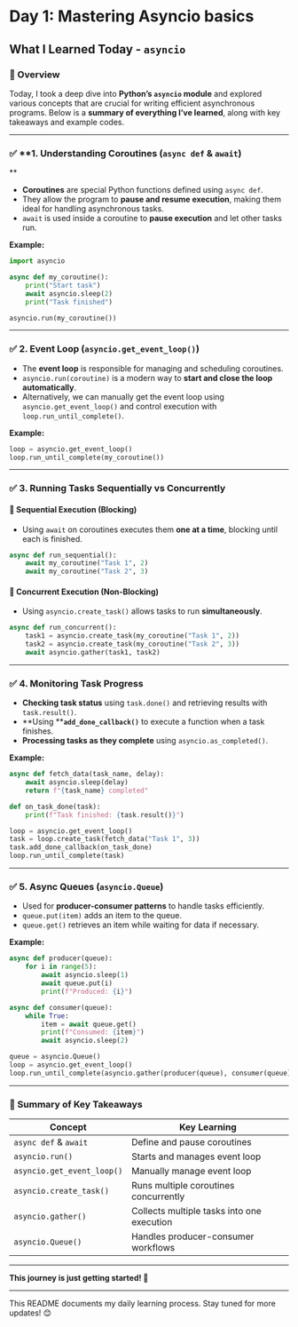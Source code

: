 # Day 1: Mastering Asyncio basics

## What I Learned Today - `asyncio`

### 🌟 Overview

Today, I took a deep dive into **Python’s ********`asyncio`******** module** and explored various concepts that are crucial for writing efficient asynchronous programs. Below is a **summary of everything I’ve learned**, along with key takeaways and example codes.

---

### ✅ \*\*1. Understanding Coroutines (`async def` & `await`)

\*\*

- **Coroutines** are special Python functions defined using `async def`.
- They allow the program to **pause and resume execution**, making them ideal for handling asynchronous tasks.
- `await` is used inside a coroutine to **pause execution** and let other tasks run.

**Example:**

```python
import asyncio

async def my_coroutine():
    print("Start task")
    await asyncio.sleep(2)
    print("Task finished")

asyncio.run(my_coroutine())
```

---

### ✅ **2. Event Loop (********`asyncio.get_event_loop()`********)**

- The **event loop** is responsible for managing and scheduling coroutines.
- `asyncio.run(coroutine)` is a modern way to **start and close the loop automatically**.
- Alternatively, we can manually get the event loop using `asyncio.get_event_loop()` and control execution with `loop.run_until_complete()`.

**Example:**

```python
loop = asyncio.get_event_loop()
loop.run_until_complete(my_coroutine())
```

---

### ✅ **3. Running Tasks Sequentially vs Concurrently**

#### 🔹 **Sequential Execution (Blocking)**

- Using `await` on coroutines executes them **one at a time**, blocking until each is finished.

```python
async def run_sequential():
    await my_coroutine("Task 1", 2)
    await my_coroutine("Task 2", 3)
```

#### 🔹 **Concurrent Execution (Non-Blocking)**

- Using `asyncio.create_task()` allows tasks to run **simultaneously**.

```python
async def run_concurrent():
    task1 = asyncio.create_task(my_coroutine("Task 1", 2))
    task2 = asyncio.create_task(my_coroutine("Task 2", 3))
    await asyncio.gather(task1, task2)
```

---

### ✅ **4. Monitoring Task Progress**

- **Checking task status** using `task.done()` and retrieving results with `task.result()`.
- \*\*Using \*\***`add_done_callback()`** to execute a function when a task finishes.
- **Processing tasks as they complete** using `asyncio.as_completed()`.

**Example:**

```python
async def fetch_data(task_name, delay):
    await asyncio.sleep(delay)
    return f"{task_name} completed"

def on_task_done(task):
    print(f"Task finished: {task.result()}")

loop = asyncio.get_event_loop()
task = loop.create_task(fetch_data("Task 1", 3))
task.add_done_callback(on_task_done)
loop.run_until_complete(task)
```

---

### ✅ **5. Async Queues (********`asyncio.Queue`********)**

- Used for **producer-consumer patterns** to handle tasks efficiently.
- `queue.put(item)` adds an item to the queue.
- `queue.get()` retrieves an item while waiting for data if necessary.

**Example:**

```python
async def producer(queue):
    for i in range(5):
        await asyncio.sleep(1)
        await queue.put(i)
        print(f"Produced: {i}")

async def consumer(queue):
    while True:
        item = await queue.get()
        print(f"Consumed: {item}")
        await asyncio.sleep(2)

queue = asyncio.Queue()
loop = asyncio.get_event_loop()
loop.run_until_complete(asyncio.gather(producer(queue), consumer(queue)))
```

---

### **🚀 Summary of Key Takeaways**

| Concept                    | Key Learning                               |
| -------------------------- | ------------------------------------------ |
| `async def` & `await`      | Define and pause coroutines                |
| `asyncio.run()`            | Starts and manages event loop              |
| `asyncio.get_event_loop()` | Manually manage event loop                 |
| `asyncio.create_task()`    | Runs multiple coroutines concurrently      |
| `asyncio.gather()`         | Collects multiple tasks into one execution |
| `asyncio.Queue()`          | Handles producer-consumer workflows        |

---

**This journey is just getting started! 🚀**

---

This README documents my daily learning process. Stay tuned for more updates! 😊

